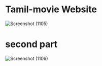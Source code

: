 # Tamil-movie Website
![Screenshot (1105)](https://user-images.githubusercontent.com/58160340/205924739-cdfba456-aeec-480c-bdf9-917bcf0618c3.png)
# second part
![Screenshot (1106)](https://user-images.githubusercontent.com/58160340/205924824-2ae942d8-5bcb-4d71-ab63-3a54b0646e8e.png)
